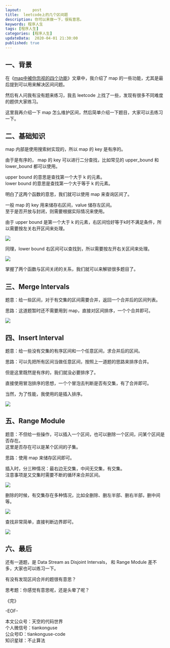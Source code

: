 ```yaml
---   
layout:     post  
title:  leetcode上的几个区间题  
description: 你可以来做一下，很有意思。  
keywords: 程序人生  
tags: [程序人生]    
categories: [程序人生]  
updateData:  2020-04-01 21:30:00  
published: true 
---  
```



## 一、背景   


在《[map中被你忽视的四个功能](https://mp.weixin.qq.com/s/e2JW_YpWEDPEx4Yv92Soaw)》文章中，我介绍了 map 的一些功能，尤其是最后提到可以用来解决区间问题。  


然后有人问我有没有题来练习，我去 leetcode 上找了一些，发现有很多不同难度的题供大家练习。  


这里我再介绍一下 map 怎么维护区间，然后简单介绍一下题目，大家可以去练习一下。  


## 二、基础知识  

map 内部是使用搜索树实现的，所以 map 的 key 是有序的。  


由于是有序的， map 的 key 可以进行二分查找，比如常见的 upper\_bound 和 lower\_bound 都可以使用。  


upper bound 的意思是查找第一个大于 k 的元素。  
lower bound 的意思是查找第一个大于等于 k 的元素。  


明白了这两个函数的意思，我们就可以使用 map 来查询区间了。  


一般 map 的 key 用来储存右区间，value 储存左区间。  
至于是否开放与封闭，则需要根据实际情况来使用。  


由于 upper bound 是第一个大于 k 的元素，右区间恰好等于k时不满足条件，所以需要按左关右开区间来处理。  

![](https://res2020.tiankonguse.com/images/2020/04/01/001.png)  


同理，lower bound 右区间可以查找到，所以需要按左开右关区间来处理。  


![](https://res2020.tiankonguse.com/images/2020/04/01/002.png)  


掌握了两个函数与区间关闭的关系，我们就可以来解锁很多题目了。  


## 三、Merge Intervals  


题意：给一些区间，对于有交集的区间需要合并，返回一个合并后的区间列表。  


思路：这道题暂时还不需要用到 map，直接对区间排序，一个个合并即可。  


![](https://res2020.tiankonguse.com/images/2020/04/01/003.png)  


## 四、Insert Interval  


题意：给一些没有交集的有序区间和一个任意区间，求合并后的区间。  


思路：可以先把所有区间当做任意区间，按照上一道题的思路来排序合并。  


但是这里既然是有序的，我们就没必要排序了。  


直接使用冒泡排序的思想，一个个冒泡去判断是否有交集，有了合并即可。  


当然，为了性能，我使用的是插入排序。  



![](https://res2020.tiankonguse.com/images/2020/04/01/004.png)  



## 五、Range Module  


题意：不但给一些操作，可以插入一个区间，也可以删除一个区间，问某个区间是否存在。  
这里是否存在可以是某个区间的子集。  


思路：使用 map 来储存区间即可。  


插入时，分三种情况：最右边无交集，中间无交集，有交集。  
注意事项是又交集时需要不断的循环来合并区间。  


![](https://res2020.tiankonguse.com/images/2020/04/01/005.png)  


删除的时候，有交集存在多种情况，比如全删除、删左半部、删右半部，删中间等。  


![](https://res2020.tiankonguse.com/images/2020/04/01/006.png)  


查找非常简单，直接判断边界即可。  


![](https://res2020.tiankonguse.com/images/2020/04/01/007.png)  


## 六、最后  


还有一道题，是 Data Stream as Disjoint Intervals， 和 Range Module 差不多，大家也可以练习一下。  


有没有发现区间合并的题很有意思？  


思考题：你感觉有意思呢，还是头晕了呢？  




《完》


-EOF-  



本文公众号：天空的代码世界  
个人微信号：tiankonguse  
公众号ID：tiankonguse-code  
知识星球：不止算法  

